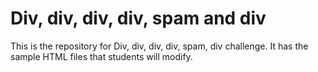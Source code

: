 # Div, div, div, div, spam and div
This is the repository for Div, div, div, div, spam, div challenge. It has the sample HTML files that students will modify.
